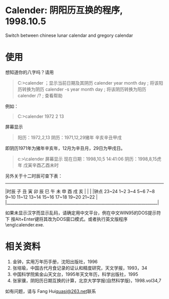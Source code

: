 # Calender: 阴阳历互换的程序, 1998.10.5
Switch between chinese lunar calendar and gregory calendar

                                 
# 使用
   想知道你的八字吗？请用
>   C:\>calender                      ；显示当前日期及其阴历
>       calender year month day       ; 将该阳历转换为阴历
>       calender -s year month day    ; 将该阴历转换为阳历
>       calender /?                   ; 查看帮助

  例如：
>    C:\>calender 1972 2 13 <enter>

  屏幕显示 
>    阳历：1972,2,13
>    阴历：1971,12,29猪年  辛亥辛丑甲戌
 
  即阴历1971年为猪年辛亥年，12月为辛丑月，29日为甲戌日。

>    c:>\calender <enter>
  屏幕显示
>    现在日期：1998,10,5 14:41:06
>        阴历：1998,8,15虎年 戊寅辛酉乙酉未时

  另外关于十二时辰可查下表：
  ____________________________________________________________________________
  |时辰   子   丑   寅   卯   辰   巳   午     未     申    酉    戌    亥    |
  |                                                                           |
  |钟点 23~24  1~2  3~4  5~6  7~8  9~10 11~12  13~14 15~16 17~18 19~20 21~22  |
  |___________________________________________________________________________|

  如果未显示汉字而显示乱码，请确定用中文平台，例在中文WIN95的DOS提示符下
按Alt+Enter键将其改为DOS窗口模式。或者执行英文版程序\eng\calender.exe.

# 相关资料
  1. 金钟，实用万年历手册，沈阳出版社，1996
  2. 张培瑜，中国古代月食记录的证认和精度研究，天文学报，1993，34
  3. 中国科学院紫金山天文台，1995年天文年历，科学出版社，1995
  4. 张家骥，阴阳历日期互换的计算，北京大学学报(自然科学版)，1998.vol34,7
  
  如有问题，请与 Fang Hui<quasi@263.net>联系
